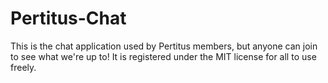 Pertitus-Chat
=============

This is the chat application used by Pertitus members, but anyone can join to see what we're up to! It is registered under the MIT license for all to use freely.
